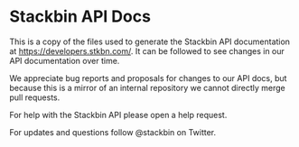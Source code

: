 # Stackbin API Docs

This is a copy of the files used to generate the Stackbin API documentation at https://developers.stkbn.com/. It can be followed to see changes in our API documentation over time.

We appreciate bug reports and proposals for changes to our API docs, but because this is a mirror of an internal repository we cannot directly merge pull requests.

For help with the Stackbin API please open a help request.

For updates and questions follow @stackbin on Twitter.
